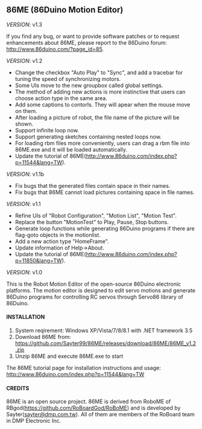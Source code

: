 86ME (86Duino Motion Editor)
---------
_VERSION_: v1.3

If you find any bug, or want to provide software patches or 
to request enhancements about 86ME, please report to the 86Duino 
forum: http://www.86duino.com/?page_id=85.

_VERSION_: v1.2

* Change the checkbox "Auto Play" to "Sync", and add a tracebar for tuning the speed of synchronizing motors.
* Some UIs move to the new groupbox called global settings.
* The method of adding new actions is more instinctive that users can choose action type in the same area.
* Add some captions to contorls. They will apear when the mouse move on them.
* After loading a picture of robot, the file name of the picture will be shown.
* Support infinite loop now.
* Support generating sketches containing nested loops now.
* For loading rbm files more conveniently, users can drag a rbm file into 86ME.exe and it will be loaded automatically.
* Update the tutorial of 86ME(http://www.86duino.com/index.php?p=11544&lang=TW).

_VERSION_: v1.1b

* Fix bugs that the generated files contain space in their names.
* Fix bugs that 86ME cannot load pictures containing space in file names. 

_VERSION_: v1.1

* Refine UIs of "Robot Configuration", "Motion List", "Motion Test".
* Replace the button "MotionTest" to Play, Pause, Stop buttons.
* Generate loop functions while generating 86Duino programs if there are flag-goto objects in the motionlist.
* Add a new action type "HomeFrame".
* Update information of Help->About.
* Update the tutorial of 86ME(http://www.86duino.com/index.php?p=11850&lang=TW).

_VERSION_: v1.0

This is the Robot Motion Editor of the open-source 86Duino electronic platforms.
The motion editor is designed to edit servo motions and generate 86Duino programs 
for controlling RC servos through Servo86 library of 86Duino.


#### INSTALLATION ####

1. System reqirement: Windows XP/Vista/7/8/8.1 with .NET framework 3.5
2. Download 86ME from: https://github.com/Sayter99/86ME/releases/download/86ME/86ME_v1.2.zip
3. Unzip 86ME and execute 86ME.exe to start

The 86ME tutorial page for installation instructions and usage: http://www.86duino.com/index.php?p=11544&lang=TW

#### CREDITS ####

86ME is an open source project. 86ME is derived from RoboME of RBgod(https://github.com/RoBoardGod/RoBoME) and
is developed by Sayter(sayter@dmp.com.tw).
All of them are members of the RoBoard team in DMP Electronic Inc.
